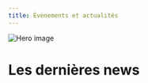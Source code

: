 ```yaml
---
title: Évènements et actualités
---
```


![Hero image](/images/banniere.jpg)

# Les dernières news

[](/events-actus/21-septembre-2024-rice-market)
[](/events-actus/7-septembre-2024-forum-asso)
[](/events-actus/27-avril-nouvel-an)
